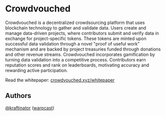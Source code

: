 # Crowdvouched

Crowdvouched is a decentralized crowdsourcing platform that uses blockchain technology to gather and validate data. Users create and manage data-driven projects, where contributors submit and verify data in exchange for project-specific tokens. These tokens are minted upon successful data validation through a novel "proof of useful work" mechanism and are backed by project treasuries funded through donations and other revenue streams. Crowdvouched incorporates gamification by turning data validation into a competitive process. Contributors earn reputation scores and rank on leaderboards, motivating accuracy and rewarding active participation.

Read the whitepaper: [crowdvouched.xyz/whitepaper](https://www.crowdvouched.xyz/whitepaper)

## Authors

[@kraftinator](https://github.com/kraftinator) ([warpcast](https://warpcast.com/kraft))
